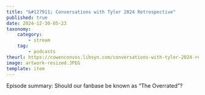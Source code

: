 ```yaml
---
title: "&#127911; Conversations with Tyler 2024 Retrospective"
published: true
date: 2024-12-30-05-23
taxonomy:
    category:
        - stream
    tag:
        - podcasts
theurl: https://cowenconvos.libsyn.com/conversations-with-tyler-2024-retrospective
image: artwork-resized.JPEG
template: item
---
```


Episode summary: Should our fanbase be known as &ldquo;The Overrated&rdquo;?
